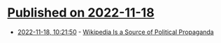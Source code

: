 # [Published on 2022-11-18](index.md)

* [2022-11-18, 10:21:50](https://news.ycombinator.com/item?id=33652748) - [Wikipedia Is a Source of Political Propaganda](https://battlepenguin.com/politics/wikipedia-is-a-source-of-political-propaganda/)
